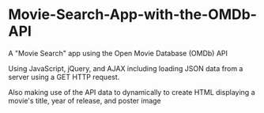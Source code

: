# Movie-Search-App-with-the-OMDb-API
A "Movie Search" app using the Open Movie Database (OMDb) API

Using JavaScript, jQuery, and AJAX including loading JSON data from a server using a GET HTTP request.

Also making use of the API data to dynamically to create HTML displaying a movie's title, year of release, and poster image
